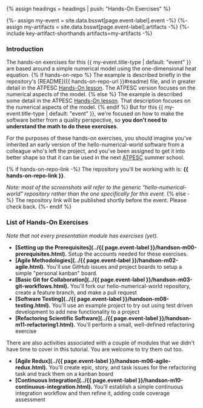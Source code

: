 {% assign headings = headings | push: "Hands-On Exercises" %}

{%- assign my-event = site.data.bsswt[page.event-label].event -%}
{%- assign my-artifacts = site.data.bsswt[page.event-label].artifacts -%}
{%- include key-artifact-shorthands artifacts=my-artifacts -%}

### Introduction

The hands-on exercises for this {{ my-event.title-type | default: "event" }} are based around a simple numerical model using the one-dimensional heat equation.
{% if hands-on-repo %} The example is described briefly in the repository's [README]({{ hands-on-repo-url }}#readme) file, and in greater detail in the ATPESC [Hands-On lesson](https://xsdk-project.github.io/MathPackagesTraining2020/lessons/hand_coded_heat/).  The ATPESC version focuses on the numerical aspects of the model.
{% else %} The example is described some detail in the ATPESC [Hands-On lesson](https://xsdk-project.github.io/MathPackagesTraining2020/lessons/hand_coded_heat/).  That description focuses on the numerical aspects of the model.
{% endif %}
 But for this {{ my-event.title-type | default: "event" }}, we're focused on how to make the software better from a quality perspective, so **you don't need to understand the math to do these exercises**.

For the purposes of these hands-on exercises, you should imagine you've inherited an early version of the hello-numerical-world software from a colleague who's left the project, and you've been assigned to get it into better shape so that it can be used in the next [ATPESC](https://extremecomputingtraining.anl.gov/) summer school.

{% if hands-on-repo-link -%}
The repository you'll be working with is: **{{ hands-on-repo-link }}**.

*Note: most of the screenshots will refer to the generic "hello-numerical-world" repository rather than the one specifically for this event.*
{% else -%}
The repository link will be published shortly before the event.  Please check back.
{%- endif %}


### List of Hands-On Exercises
*Note that not every presentation module has exercises (yet).*
  * **[Setting up the Prerequisites](../{{ page.event-label }}/handson-m00-prerequisites.html).** Setup the accounts needed for these exercises.
  * **[Agile Methodologies](../{{ page.event-label }}/handson-m02-agile.html).**  You'll use GitHub issues and project boards to setup a simple "personal kanban" board.
  * **[Basic Git for Collaboration](../{{ page.event-label }}/handson-m03-git-workflows.html).** You'll fork our hello-numerical-world repository, create a feature branch, and make a pull request
  * **[Software Testing](../{{ page.event-label }}/handson-m08-testing.html).** You'll use an example project to try out using test driven development to add new functionality to a project
  * **[Refactoring Scientific Software](../{{ page.event-label }}/handson-m11-refactoring1.html).**  You'll perform a small, well-defined refactoring exercise

There are also activities associated with a couple of modules that we didn't have time to cover in this tutorial.  You are welcome to try them out too.
  * **[Agile Redux](../{{ page.event-label }}/handson-m06-agile-redux.html).**  You'll create epic, story, and task issues for the refactoring task and track them on a kanban board
  * **[Continuous Integration](../{{ page.event-label }}/handson-m10-continuous-integration.html).** You'll establish a simple continuous integration workflow and then refine it, adding code coverage assessment